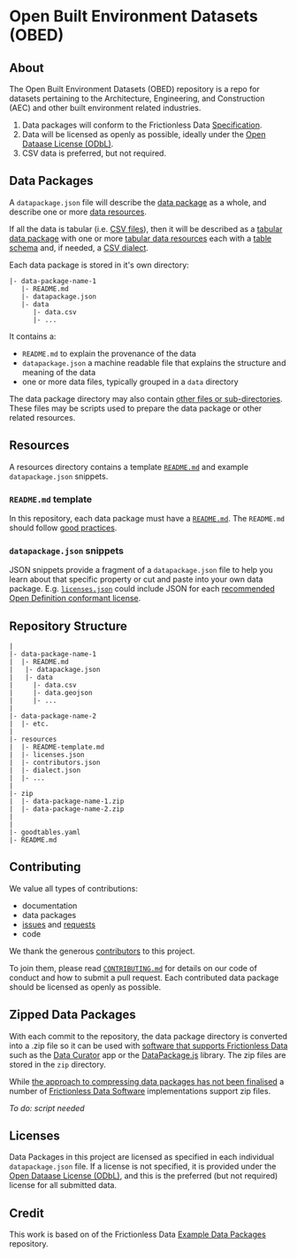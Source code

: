 # Open Built Environment Datasets (OBED)

## About
The Open Built Environment Datasets (OBED) repository is a repo for datasets pertaining to the Architecture, Engineering, and Construction (AEC) and other built environment related industries.

1. Data packages will conform to the Frictionless Data [Specification](https://frictionlessdata.io/specs/).
1. Data will be licensed as openly as possible, ideally under the [Open Dataase License (ODbL)](https://opendatacommons.org/licenses/odbl/1.0/).
1. CSV data is preferred, but not required.

## Data Packages
A `datapackage.json` file will describe the [data package](https://frictionlessdata.io/specs/data-package/) as a whole, and describe one or more [data resources](https://frictionlessdata.io/specs/data-resource/).

If all the data is tabular (i.e. [CSV files](https://frictionlessdata.io/guides/csv/)), then it will be described as a [tabular data package](https://frictionlessdata.io/specs/tabular-data-package/) with one or more [tabular data resources](https://frictionlessdata.io/specs/tabular-data-package/) each with a [table schema](https://frictionlessdata.io/specs/table-schema/) and, if needed, a [CSV dialect](https://frictionlessdata.io/specs/csv-dialect/).

Each data package is stored in it's own directory:
```
|- data-package-name-1
   |- README.md
   |- datapackage.json
   |- data
      |- data.csv
      |- ...
```
It contains a:
- `README.md` to explain the provenance of the data
- `datapackage.json` a machine readable file that explains the structure and meaning of the data
- one or more data files, typically grouped in a `data` directory

The data package directory may also contain [other files or sub-directories](https://frictionlessdata.io/specs/data-package/#illustrative-structure). These files may be scripts used to prepare the data package or other related resources.

## Resources
A resources directory contains a template [`README.md`](https://github.com/frictionlessdata/example-data-packages/blob/master/resources/README-template.md) and example `datapackage.json` snippets.

### `README.md` template
In this repository, each data package must have a [`README.md`](https://github.com/frictionlessdata/example-data-packages/blob/master/resources/README-template.md). The `README.md` should follow [good practices](https://frictionlessdata.io/guides/publish-faq/#readme).

### `datapackage.json` snippets
JSON snippets provide a fragment of a `datapackage.json` file to help you learn about that specific property or cut and paste into your own data package. E.g. [`licenses.json`](https://github.com/frictionlessdata/example-data-packages/blob/master/resources/licenses.json) could include JSON for each [recommended Open Definition conformant license](http://opendefinition.org/licenses/#conformant-licenses).

## Repository Structure
```
|
|- data-package-name-1
|  |- README.md
|   |- datapackage.json
|   |- data
|     |- data.csv
|     |- data.geojson
|     |- ...
|     
|- data-package-name-2
|  |- etc.
|
|- resources
|  |- README-template.md
|  |- licenses.json
|  |- contributors.json
|  |- dialect.json
|  |- ...
|
|- zip
|  |- data-package-name-1.zip
|  |- data-package-name-2.zip
|
|
|- goodtables.yaml
|- README.md   

```

## Contributing
We value all types of contributions:
- documentation
- data packages
- [issues](https://github.com/frictionlessdata/example-data-packages/issues) and [requests](https://github.com/frictionlessdata/example-data-packages/issues)
- code

We thank the generous [contributors](https://github.com/frictionlessdata/example-data-packages/graphs/contributors) to this project.

To join them, please read [`CONTRIBUTING.md`](.github/CONTRIBUTING.md) for details on our code of conduct and how to submit a pull request. Each contributed data package should be licensed as openly as possible.

## Zipped Data Packages
With each commit to the repository, the data package directory is converted into a .zip file so it can be used with [software that supports Frictionless Data ](https://frictionlessdata.io/software/) such as the [Data Curator](http://data-curator.io) app or the [DataPackage.js](https://github.com/frictionlessdata/datapackage-js) library. The zip files are stored in the `zip` directory.

While [the approach to compressing data packages has not been finalised](https://github.com/frictionlessdata/specs/issues/132) a number of [Frictionless Data Software](https://frictionlessdata.io/software/) implementations support zip files.

*To do: script needed*

## Licenses
Data Packages in this project are licensed as specified in each individual `datapackage.json` file. If a license is not specified, it is provided under the [Open Dataase License (ODbL)](https://opendatacommons.org/licenses/odbl/1.0/), and this is the preferred (but not required) license for all submitted data.

## Credit
This work is based on of the Frictionless Data [Example Data Packages](https://github.com/frictionlessdata/example-data-packages) repository.
